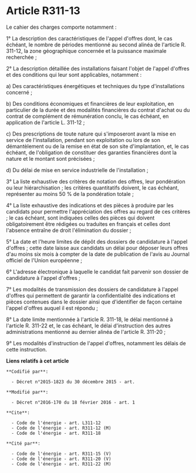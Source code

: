 # Article R311-13

Le cahier des charges comporte notamment : 

1° La description des caractéristiques de l'appel d'offres dont, le cas échéant, le nombre de périodes mentionné au second
alinéa de l'article R. 311-12, la zone géographique concernée et la puissance maximale recherchée ; 

2° La description détaillée des installations faisant l'objet de l'appel d'offres et des conditions qui leur sont
applicables, notamment : 

a) Des caractéristiques énergétiques et techniques du type d'installations concerné ; 

b) Des conditions économiques et financières de leur exploitation, en particulier de la durée et des modalités financières du
contrat d'achat ou du contrat de complément de rémunération conclu, le cas échéant, en application de l'article L. 311-12 ; 

c) Des prescriptions de toute nature qui s'imposeront avant la mise en service de l'installation, pendant son exploitation ou
lors de son démantèlement ou de la remise en état de son site d'implantation, et, le cas échéant, de l'obligation de
constituer des garanties financières dont la nature et le montant sont précisées ; 

d) Du délai de mise en service industrielle de l'installation ; 

3° La liste exhaustive des critères de notation des offres, leur pondération ou leur hiérarchisation ; les critères
quantitatifs doivent, le cas échéant, représenter au moins 50 % de la pondération totale ; 

4° La liste exhaustive des indications et des pièces à produire par les candidats pour permettre l'appréciation des offres au
regard de ces critères ; le cas échéant, sont indiquées celles des pièces qui doivent obligatoirement être rédigées ou
traduites en français et celles dont l'absence entraîne de droit l'élimination du dossier ; 

5° La date et l'heure limites de dépôt des dossiers de candidature à l'appel d'offres ; cette date laisse aux candidats un
délai pour déposer leurs offres d'au moins six mois à compter de la date de publication de l'avis au Journal officiel de
l'Union européenne ; 

6° L'adresse électronique à laquelle le candidat fait parvenir son dossier de candidature à l'appel d'offres ; 

7° Les modalités de transmission des dossiers de candidature à l'appel d'offres qui permettent de garantir la confidentialité
des indications et pièces contenues dans le dossier ainsi que d'identifier de façon certaine l'appel d'offres auquel il est
répondu ; 

8° La date limite mentionnée à l'article R. 311-18, le délai mentionné à l'article R. 311-22 et, le cas échéant, le délai
d'instruction des autres administrations mentionné au dernier alinéa de l'article R. 311-20 ; 

9° Les modalités d'instruction de l'appel d'offres, notamment les délais de cette instruction.

**Liens relatifs à cet article**

	**Codifié par**:

	  - Décret n°2015-1823 du 30 décembre 2015 - art.

	**Modifié par**:

	  - Décret n°2016-170 du 18 février 2016 - art. 1

	**Cite**:

	  - Code de l'énergie - art. L311-12
	  - Code de l'énergie - art. R311-12 (M)
	  - Code de l'énergie - art. R311-18

	**Cité par**:

	  - Code de l'énergie - art. R311-15 (V)
	  - Code de l'énergie - art. R311-20 (V)
	  - Code de l'énergie - art. R311-22 (M)

